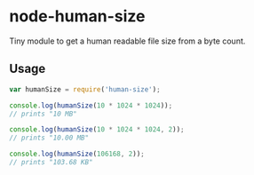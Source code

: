# node-human-size

Tiny module to get a human readable file size from a byte count.

## Usage

```js
var humanSize = require('human-size');

console.log(humanSize(10 * 1024 * 1024));
// prints "10 MB"

console.log(humanSize(10 * 1024 * 1024, 2));
// prints "10.00 MB"

console.log(humanSize(106168, 2));
// prints "103.68 KB"
```
